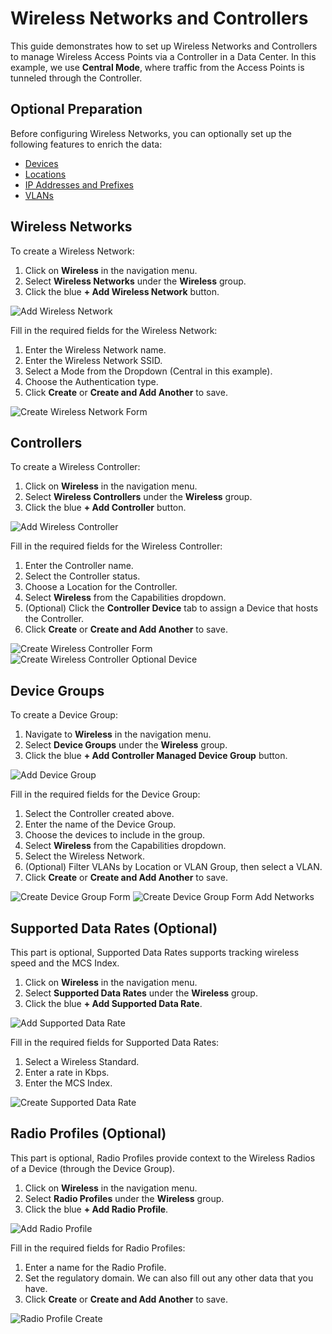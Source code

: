 # Wireless Networks and Controllers

This guide demonstrates how to set up Wireless Networks and Controllers to manage Wireless Access Points via a Controller in a Data Center. In this example, we use **Central Mode**, where traffic from the Access Points is tunneled through the Controller.

## Optional Preparation

Before configuring Wireless Networks, you can optionally set up the following features to enrich the data:

- [Devices](getting-started/creating-devices.md)
- [Locations](getting-started/creating-location-types-and-locations.md)
- [IP Addresses and Prefixes](getting-started/ipam.md)
- [VLANs](getting-started/vlans-and-vlan-groups.md)

## Wireless Networks

To create a Wireless Network:

1. Click on **Wireless** in the navigation menu.
2. Select **Wireless Networks** under the **Wireless** group.
3. Click the blue **+ Add Wireless Network** button.

![Add Wireless Network](images/wireless/wireless-network-add.png)

Fill in the required fields for the Wireless Network:

1. Enter the Wireless Network name.
2. Enter the Wireless Network SSID.
3. Select a Mode from the Dropdown (Central in this example).
4. Choose the Authentication type.
5. Click **Create** or **Create and Add Another** to save.

![Create Wireless Network Form](images/wireless/wireless-network-create.png)

## Controllers

To create a Wireless Controller:

1. Click on **Wireless** in the navigation menu.
2. Select **Wireless Controllers** under the **Wireless** group.
3. Click the blue **+ Add Controller** button.

![Add Wireless Controller](images/wireless/wireless-controller-add.png)

Fill in the required fields for the Wireless Controller:

1. Enter the Controller name.
2. Select the Controller status.
3. Choose a Location for the Controller.
4. Select **Wireless** from the Capabilities dropdown.
5. (Optional) Click the **Controller Device** tab to assign a Device that hosts the Controller.
6. Click **Create** or **Create and Add Another** to save.

![Create Wireless Controller Form](images/wireless/wireless-controller-create-1.png)
![Create Wireless Controller Optional Device](images/wireless/wireless-controller-create-2.png)

## Device Groups

To create a Device Group:

1. Navigate to **Wireless** in the navigation menu.
2. Select **Device Groups** under the **Wireless** group.
3. Click the blue **+ Add Controller Managed Device Group** button.

![Add Device Group](images/wireless/device-group-add.png)

Fill in the required fields for the Device Group:

1. Select the Controller created above.
2. Enter the name of the Device Group.
3. Choose the devices to include in the group.
4. Select **Wireless** from the Capabilities dropdown.
5. Select the Wireless Network.
6. (Optional) Filter VLANs by Location or VLAN Group, then select a VLAN.
7. Click **Create** or **Create and Add Another** to save.

![Create Device Group Form](images/wireless/device-group-create-1.png)
![Create Device Group Form Add Networks](images/wireless/device-group-create-2.png)

## Supported Data Rates (Optional)

This part is optional, Supported Data Rates supports tracking wireless speed and the MCS Index.

1. Click on **Wireless** in the navigation menu.
2. Select **Supported Data Rates** under the **Wireless** group.
3. Click the blue **+ Add Supported Data Rate**.

![Add Supported Data Rate](images/wireless/supported-data-rate-add.png)

Fill in the required fields for Supported Data Rates:

1. Select a Wireless Standard.
2. Enter a rate in Kbps.
3. Enter the MCS Index.

![Create Supported Data Rate](images/wireless/supported-data-rate-create.png)

## Radio Profiles (Optional)

This part is optional, Radio Profiles provide context to the Wireless Radios of a Device (through the Device Group).

1. Click on **Wireless** in the navigation menu.
2. Select **Radio Profiles** under the **Wireless** group.
3. Click the blue **+ Add Radio Profile**.

![Add Radio Profile](images/wireless/radio-profile-add.png)

Fill in the required fields for Radio Profiles:

1. Enter a name for the Radio Profile.
2. Set the regulatory domain. We can also fill out any other data that you have.
3. Click **Create** or **Create and Add Another** to save.

![Radio Profile Create](images/wireless/radio-profile-create.png)
